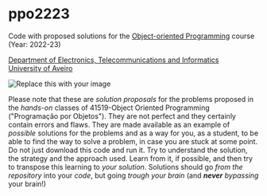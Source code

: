 # ppo2223

Code with proposed solutions for the [Object-oriented Programming](https://www.ua.pt/pt/uc/14428) course (Year: 2022-23)    

[Department of Electronics, Telecommunications and Informatics](https://www.ua.pt/deti)     
[University of Aveiro](https://www.ua.pt/)

![Replace this with your image](https://www.orientsoftware.com/Media/Default/Images/BlogPost/2021-12-17/object-oriented-programming-languages.png)

Please note that these are *solution proposals* for the problems proposed in the *hands-on* classes of 41519-Object Oriented Programming ("Programação por Objetos"). They are not perfect and they certainly contain errors and flaws. They are made available as an example of *possible* solutions for the problems and as a way for you, as a student, to be able to find the way to solve a problem, in case you are stuck at some point. Do not just download this code and run it. Try to understand the solution, the strategy and the approach used. Learn from it, if possible, and then try to transpose this learning to *your solution*. Solutions should go *from the repository* into your *code*, but going *trough your brain* (and ***never*** *bypassing* your brain!)  

